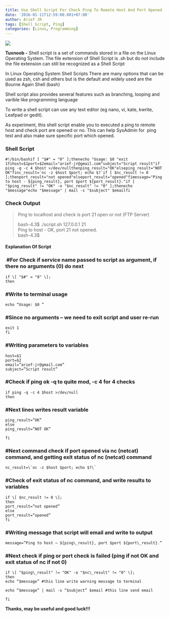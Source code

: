 ```yaml
---
title: Use Shell Script For Check Ping To Remote Host And Port Opened
date: '2016-01-11T12:59:00.001+07:00'
author: Arief JR
tags: [Shell Script, Ping]
categories: [Linux, Programming]
---
```


![](http://1.bp.blogspot.com/-JrmJyuMKfZo/VpM9sMjasLI/AAAAAAAACtM/0Sm9C3oW6F0/s1600/linux_mono_logo_alt_by_edrp96-d5bqe8i.png)

**Tuxnoob -** Shell script is a set of commands stored in a file on the Linux Operating System. The file extension of Shell Script is .sh but do not include the file extension can still be recognized as a Shell Script  

In Linux Operating System Shell Scripts There are many options that can be used as zsh, csh and others but is the default and widely used are the Bourne Again Shell (bash)  

Shell script also provides several features such as branching, looping and varible like programming language  

To write a shell script can use any text editor (eg nano, vi, kate, kwrite, Leafpad or gedit).  

As experiment, this shell script enable you to executed a ping to remote host and check port are opened or no. This can help SysAdmin for  ping test and also make sure specific port which opened.  

### Shell Script

```
#!/bin/bashif [ "$#" = "0" ];thenecho "Usage: $0 "exit 1fihost=$1port=$2email="arief-jr@gmail.com"subject="Script result"if ping -q -c 4 $host >/dev/nullthenping_result="OK"elseping_result="NOT OK"finc_result=`nc -z $host $port; echo $?`if [ $nc_result != 0 ];thenport_result="not opened"elseport_result="opened"fimessage="Ping to host - ${ping_result}, port $port ${port_result}."if [ "$ping_result" != "OK" -o "$nc_result" != "0" ];thenecho "$message"echo "$message" | mail -s "$subject" $emailfi 
```

### Check Output

> Ping to localhost and check is port 21 open or not (FTP Server)  
>   
> bash-4.3$ ./script.sh 127.0.0.1 21  
> Ping to host - OK, port 21 not opened.  
> bash-4.3$

#### Explanation Of Script

###  #For Check if service name passed to script as argument, if there no arguments (0) do next

```
if \[ "$#" = "0" \];  
then
```

### #Write to terminal usage

```
echo “Usage: $0 ”  
```

### #Since no arguments – we need to exit script and user re-run

```
exit 1  
fi  
```

### #Writing parameters to variables

```
host=$1  
port=$2  
email=”arief-jr@gmail.com”  
subject=”Script result”  
```

### #Check if ping ok -q to quite mod, -c 4 for 4 checks

```
if ping -q -c 4 $host >/dev/null  
then  
```

### #Next lines writes result variable

```
ping_result=”OK”  
else  
ping_result=”NOT OK”  

fi  
```

### #Next command check if port opened via nc (netcat) command, and getting exit status of nc (netcat) command

```
nc_result=\`nc -z $host $port; echo $?\`  
```

### #Check of exit status of nc command, and write results to variables

```
if \[ $nc_result != 0 \];  
then  
port_result=”not opened”  
else  
port_result=”opened”  
fi  
```

### #Writing message that script will email and write to output

```
message=”Ping to host – ${ping\_result}, port $port ${port\_result}.”  
```

### #Next check if ping or port check is failed (ping if not OK and exit status of nc if not 0)

```
if \[ "$ping\_result" != "OK" -o "$nc\_result" != "0" \];  
then  
echo “$message” #this line write warning message to terminal  

echo “$message” | mail -s “$subject” $email #this line send email  

fi  
``` 

**Thanks, may be useful and good luck!!!**